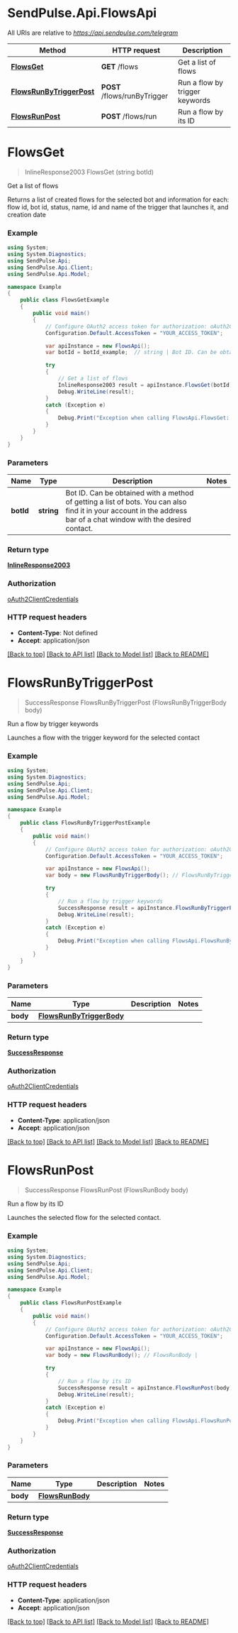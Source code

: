 # SendPulse.Api.FlowsApi

All URIs are relative to *https://api.sendpulse.com/telegram*

Method | HTTP request | Description
------------- | ------------- | -------------
[**FlowsGet**](FlowsApi.md#flowsget) | **GET** /flows | Get a list of flows
[**FlowsRunByTriggerPost**](FlowsApi.md#flowsrunbytriggerpost) | **POST** /flows/runByTrigger | Run a flow by trigger keywords
[**FlowsRunPost**](FlowsApi.md#flowsrunpost) | **POST** /flows/run | Run a flow by its ID

<a name="flowsget"></a>
# **FlowsGet**
> InlineResponse2003 FlowsGet (string botId)

Get a list of flows

Returns a list of created flows for the selected bot and information for each: flow id, bot id, status, name, id and name of the trigger that launches it, and creation date

### Example
```csharp
using System;
using System.Diagnostics;
using SendPulse.Api;
using SendPulse.Api.Client;
using SendPulse.Api.Model;

namespace Example
{
    public class FlowsGetExample
    {
        public void main()
        {
            // Configure OAuth2 access token for authorization: oAuth2ClientCredentials
            Configuration.Default.AccessToken = "YOUR_ACCESS_TOKEN";

            var apiInstance = new FlowsApi();
            var botId = botId_example;  // string | Bot ID. Can be obtained with a method of getting a list of bots. You can also find it in your account in the address bar of a chat window with the desired contact.

            try
            {
                // Get a list of flows
                InlineResponse2003 result = apiInstance.FlowsGet(botId);
                Debug.WriteLine(result);
            }
            catch (Exception e)
            {
                Debug.Print("Exception when calling FlowsApi.FlowsGet: " + e.Message );
            }
        }
    }
}
```

### Parameters

Name | Type | Description  | Notes
------------- | ------------- | ------------- | -------------
 **botId** | **string**| Bot ID. Can be obtained with a method of getting a list of bots. You can also find it in your account in the address bar of a chat window with the desired contact. | 

### Return type

[**InlineResponse2003**](InlineResponse2003.md)

### Authorization

[oAuth2ClientCredentials](../README.md#oAuth2ClientCredentials)

### HTTP request headers

 - **Content-Type**: Not defined
 - **Accept**: application/json

[[Back to top]](#) [[Back to API list]](../README.md#documentation-for-api-endpoints) [[Back to Model list]](../README.md#documentation-for-models) [[Back to README]](../README.md)
<a name="flowsrunbytriggerpost"></a>
# **FlowsRunByTriggerPost**
> SuccessResponse FlowsRunByTriggerPost (FlowsRunByTriggerBody body)

Run a flow by trigger keywords

Launches a flow with the trigger keyword for the selected contact

### Example
```csharp
using System;
using System.Diagnostics;
using SendPulse.Api;
using SendPulse.Api.Client;
using SendPulse.Api.Model;

namespace Example
{
    public class FlowsRunByTriggerPostExample
    {
        public void main()
        {
            // Configure OAuth2 access token for authorization: oAuth2ClientCredentials
            Configuration.Default.AccessToken = "YOUR_ACCESS_TOKEN";

            var apiInstance = new FlowsApi();
            var body = new FlowsRunByTriggerBody(); // FlowsRunByTriggerBody | 

            try
            {
                // Run a flow by trigger keywords
                SuccessResponse result = apiInstance.FlowsRunByTriggerPost(body);
                Debug.WriteLine(result);
            }
            catch (Exception e)
            {
                Debug.Print("Exception when calling FlowsApi.FlowsRunByTriggerPost: " + e.Message );
            }
        }
    }
}
```

### Parameters

Name | Type | Description  | Notes
------------- | ------------- | ------------- | -------------
 **body** | [**FlowsRunByTriggerBody**](FlowsRunByTriggerBody.md)|  | 

### Return type

[**SuccessResponse**](SuccessResponse.md)

### Authorization

[oAuth2ClientCredentials](../README.md#oAuth2ClientCredentials)

### HTTP request headers

 - **Content-Type**: application/json
 - **Accept**: application/json

[[Back to top]](#) [[Back to API list]](../README.md#documentation-for-api-endpoints) [[Back to Model list]](../README.md#documentation-for-models) [[Back to README]](../README.md)
<a name="flowsrunpost"></a>
# **FlowsRunPost**
> SuccessResponse FlowsRunPost (FlowsRunBody body)

Run a flow by its ID

Launches the selected flow for the selected contact.

### Example
```csharp
using System;
using System.Diagnostics;
using SendPulse.Api;
using SendPulse.Api.Client;
using SendPulse.Api.Model;

namespace Example
{
    public class FlowsRunPostExample
    {
        public void main()
        {
            // Configure OAuth2 access token for authorization: oAuth2ClientCredentials
            Configuration.Default.AccessToken = "YOUR_ACCESS_TOKEN";

            var apiInstance = new FlowsApi();
            var body = new FlowsRunBody(); // FlowsRunBody | 

            try
            {
                // Run a flow by its ID
                SuccessResponse result = apiInstance.FlowsRunPost(body);
                Debug.WriteLine(result);
            }
            catch (Exception e)
            {
                Debug.Print("Exception when calling FlowsApi.FlowsRunPost: " + e.Message );
            }
        }
    }
}
```

### Parameters

Name | Type | Description  | Notes
------------- | ------------- | ------------- | -------------
 **body** | [**FlowsRunBody**](FlowsRunBody.md)|  | 

### Return type

[**SuccessResponse**](SuccessResponse.md)

### Authorization

[oAuth2ClientCredentials](../README.md#oAuth2ClientCredentials)

### HTTP request headers

 - **Content-Type**: application/json
 - **Accept**: application/json

[[Back to top]](#) [[Back to API list]](../README.md#documentation-for-api-endpoints) [[Back to Model list]](../README.md#documentation-for-models) [[Back to README]](../README.md)
